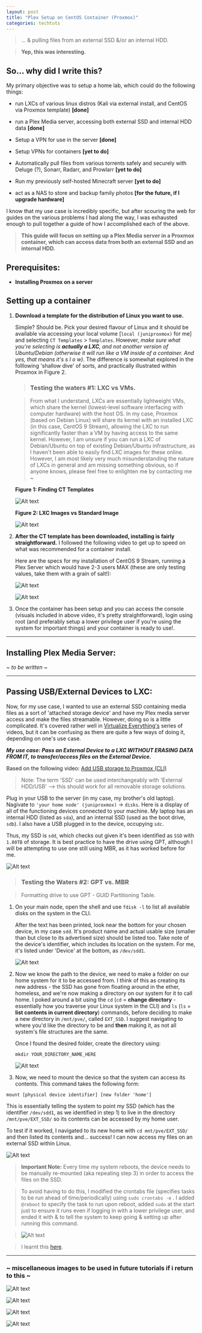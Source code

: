 ```yaml
---
layout: post
title: "Plex Setup on CentOS Container (Proxmox)"
categories: techtuts
---
```


> ... & pulling files from an external SSD &/or an internal HDD. 

> **Yep, this was interesting.**

## So... why did I write this?

My primary objective was to setup a home lab, which could do the following things:

- run LXCs of various linux distros (Kali via external install, and CentOS via Proxmox template) **[done]**

- run a Plex Media server, accessing both external SSD and internal HDD data **[done]**

- Setup a VPN for use in the server **[done]**

- Setup VPNs for containers **[yet to do]**

- Automatically pull files from various torrents safely and securely with Deluge (?), Sonarr, Radarr, and Prowlarr **[yet to do]**

- Run my previously self-hosted Minecraft server **[yet to do]**

- act as a NAS to store and backup family photos **[for the future, if I upgrade hardware]**

I know that my use case is incredibly specific, but after scouring the web for guides on the various problems I had along the way, I was exhausted enough to pull together a guide of how I accomplished each of the above.

> **This guide will focus on setting up a Plex Media server in a Proxmox container, which can access data from both an external SSD and an internal HDD.**

## Prerequisites:

- **Installing Proxmox on a server**

## Setting up a container

1. **Download a template for the distribution of Linux you want to use.**

    Simple? Should be. Pick your desired flavour of Linux and it should be available via accessing your local volume [`local (juniproxmox)` for me] and selecting `CT Templates` > `Templates`. However, *make sure what you're selecting is **actually a LXC**, and not another version of Ubuntu/Debian (otherwise it will run like a VM inside of a container. And yes, that means it's s l o w)*. The difference is somewhat explored in the folllowing 'shallow dive' of sorts, and practically illustrated within Proxmox in Figure 2.

    > ### **Testing the waters #1: LXC vs VMs.**

    >From what I understand, LXCs are essentially lightweight VMs, which share the kernel (lowest-level software interfacing with computer hardware) with the host OS. In my case, Proxmox (based on Debian Linux) will share its kernel with an installed LXC (in this case, CentOS 9 Stream), allowing the LXC to run significantly faster than a VM by having access to the same kernel. However, I am unsure if you can run a LXC of Debian/Ubuntu on top of existing Debian/Ubuntu infrastructure, as I haven't been able to easily find LXC images for these online. However, I am most likely very much misunderstanding the nature of LXCs in general and am missing something obvious, so if anyone knows, please feel free to enlighten me by contacting me ~

    **Figure 1: Finding CT Templates**

    ![Alt text](\assets\images\2023-08-04-proxmox-plex-setup-centos-container\e50f054c-0ace-44ed-bb6e-96fe76c6619b.png)

    **Figure 2: LXC Images vs Standard Image**

    ![Alt text](\assets\images\2023-08-04-proxmox-plex-setup-centos-container\069bb70d-9876-4d23-bcd9-f770b78adedc.png)

2. **After the CT template has been downloaded, installing is fairly straightforward.**
    I followed the following video to get up to speed on what was recommended for a container install.

    Here are the specs for my installation of CentOS 9 Stream, running a Plex Server which would have 2-3 users MAX (these are only testing values, take them with a grain of salt!):

    ![Alt text](\assets\images\2023-08-04-proxmox-plex-setup-centos-container\2434eda3-0247-48df-947b-9614ee44e17d.png)

    ![Alt text](\assets\images\2023-08-04-proxmox-plex-setup-centos-container\5d7670d4-5dc4-40d8-8de1-a02feb276966.png)

3. Once the container has been setup and you can access the console (visuals included in above video, it's pretty straightforward), login using root (and preferably setup a lower privilege user if you're using the system for important things) and your container is ready to use!.

---

## Installing Plex Media Server:

*~ to be written ~*


---

## Passing USB/External Devices to LXC:

Now, for my use case, I wanted to use an external SSD containing media files as a sort of 'attached storage device' and have my Plex media server access and make the files streamable. However, doing so is a little complicated. It's covered rather well in [Virtualize Everything's](https://www.youtube.com/@virtualizeeverything) series of videos, but it can be confusing as there are quite a few ways of doing it, depending on one's use case.

***My use case: Pass an External Device to a LXC WITHOUT ERASING DATA FROM IT, to transfer/access files on the External Device.***

Based on the following video: [Add USB storage to Proxmox (CLI)](https://www.youtube.com/watch?v=6oripI7F8tw)

> Note: The term 'SSD' can be used interchangeably with 'External HDD/USB' --> this should work for all removable storage solutions.

Plug in your USB to the server (in my case, my brother's old laptop). Nagivate to `'your home node' (juniproxmox)` -> `disks`. Here is a display of all of the functioning devices connected to your machine. My laptop has an internal HDD (listed as `sda`), and an internal SSD (used as the boot drive, `sdb`). I also have a USB plugged in to the device, occupying `sdc`.

Thus, my SSD is `sdd`, which checks out given it's been identified as `SSD` with `1.00TB` of storage. It is best practice to have the drive using GPT, although I will be attempting to use one still using MBR, as it has worked before for me.

![Alt text](\assets\images\2023-08-04-proxmox-plex-setup-centos-container\212d77a6-88cd-47d8-9c21-d186f24e2da4.png)

> ### **Testing the Waters #2: GPT vs. MBR**

> Formatting drive to use GPT - GUID Partitioning Table.

1. On your main node, open the shell and use `fdisk -l` to list all available disks on the system in the CLI.

    After the text has been printed, look near the bottom for your chosen device, in my case `sdd`. It's product name and actual usable size (smaller than but close to its advertised size) should be listed too. Take note of the device's identifier, which includes its location on the system. For me, it's listed under 'Device' at the bottom, as `/dev/sdd1`.

    ![Alt text](\assets\images\2023-08-04-proxmox-plex-setup-centos-container\d7352649-ef16-4aeb-b109-5d164023e67e.png)

2. Now we know the path to the device, we need to make a folder on our home system for it to be accessed from. I think of this as creating its new address - the SSD has gone from floating around in the ether, homeless, and we're now making a directory on our system for it to call home. I poked around a bit using the `cd` (`cd` = **change directory** - essentially how you traverse your Linux system in the CLI) and `ls` (`ls` = **list contents in current directory**) commands, before deciding to make a new directory in `/mnt/pve/`, called `EXT_SSD`. I suggest navigating to where you'd like the directory to be and **then** making it, as not all system's file structures are the same.

    Once I found the desired folder, create the directory using:

    `mkdir YOUR_DIRECTORY_NAME_HERE`

    ![Alt text](\assets\images\2023-08-04-proxmox-plex-setup-centos-container\f1562673-1712-4dab-8f58-dfbc0106998a.png)

3. Now, we need to mount the device so that the system can access its contents. This command takes the following form:

`mount [physical device identifier] [new folder 'home']`

This is essentially telling the system to point my SSD (which has the identifier `/dev/sdd1`, as we identified in step 1) to live in the directory `/mnt/pve/EXT_SSD/` so its contents can be accessed by my home user.

To test if it worked, I navigated to its new home with `cd mnt/pve/EXT_SSD/` and then listed its contents and... success! I can now access my files on an external SSD within Linux.

![Alt text](\assets\images\2023-08-04-proxmox-plex-setup-centos-container\4a1ee575-6f6a-4ca2-a52f-045261e4163b.png)


> **Important Note:** Every time my system reboots, the device needs to be manually re-mounted (aka repeating step 3) in order to access the files on the SSD.

> To avoid having to do this, I modified the crontabs file (specifies tasks to be run ahead of time/periodically) using `sudo crontabs -e` . I added `@reboot` to specify the task to run upon reboot, added `sudo` at the start just to ensure it runs even if logging in with a lower privilege user, and ended it with & to tell the system to keep going & setting up after running this command.

> ![Alt text](\assets\images\2023-08-04-proxmox-plex-setup-centos-container\924eddd8-ffd1-47a6-93eb-8c324bde0a91.png)

> I learnt this [here](https://www.youtube.com/watch?v=Gl9HS7-H0mI).




---

### ~ miscellaneous images to be used in future tutorials if i return to this ~

![Alt text](\assets\images\2023-08-04-proxmox-plex-setup-centos-container\1327d5e1-354e-4fb3-a104-a1144c537db4.png)

![Alt text](\assets\images\2023-08-04-proxmox-plex-setup-centos-container\435c87ee-a2ff-41e3-831b-8b6b19ea58dd.png)

![Alt text](\assets\images\2023-08-04-proxmox-plex-setup-centos-container\a323178c-9191-4dde-823d-99a3d0bef9e2.png)

![Alt text](\assets\images\2023-08-04-proxmox-plex-setup-centos-container\84802981-73da-427a-a7ab-1d2ef2e235cd.png)